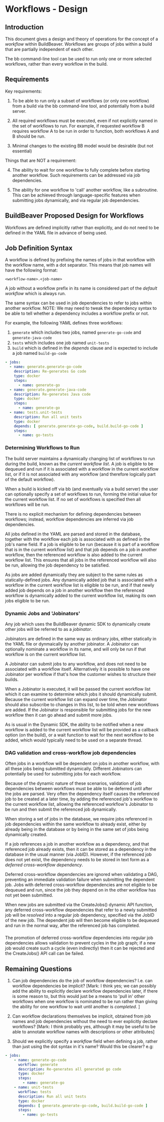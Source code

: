 # Workflows - Design

## Introduction

This document gives a design and theory of operations for the concept of a *workflow* within BuildBeaver. Workflows
are groups of jobs within a build that are partially independent of each other.

The bb command-line tool can be used to run only one or more selected workflows, rather than every workflow in
the build.

## Requirements

Key requirements:

1. To be able to run only a subset of workflows (or only one workflow) from a build via the
bb command-line tool, and potentially from a build server.

1. All required workflows must be executed, even if not explicitly named in the set of workflows to run. For example, 
if requested workflow B requires workflow A to be run in order to function, both workflows A and B should be run.

1. Minimal changes to the existing BB model would be desirable (but not essential)

Things that are NOT a requirement:

4. The ability to wait for one workflow to fully complete before starting another workflow. Such requirements can be
addressed via job dependencies.

1. The ability for one workflow to 'call' another workflow, like a subroutine. This can be achieved through
language-specific features when submitting jobs dynamically, and via regular job dependencies.

## BuildBeaver Proposed Design for Workflows

Workflows are defined implicitly rather than explicitly, and do not need to be defined in the YAML file
in advance of being used.

## Job Definition Syntax

A workflow is defined by prefixing the names of jobs in that workflow with the workflow name, with a dot separator.
This means that job names will have the following format:

`<workflow-name>.<job-name>`

A job without a workflow prefix in its name is considered part of the *default workflow* which is always run.

The same syntax can be used in job dependencies to refer to jobs within another workflow.
NOTE: We may need to tweak the dependency syntax to be able to tell whether a dependency includes a workflow prefix
or not.

For example, the following YAML defines three workflows:
1. `generate` which includes two jobs, named `generate-go-code` and `generate-java-code`
2. `tests` which includes one job named `unit-tests`
3. `build` which is defined in the *depends* clause and is expected to include a job named `build-go-code`

```yaml
- jobs:
  - name: generate.generate-go-code
    description: Re-generates Go code
    type: docker
    steps:
      - name: generate-go
  - name: generate.generate-java-code
    description: Re-generates Java code
    type: docker
    steps:
      - name: generate-go
  - name: tests.unit-tests
    description: Run all unit tests
    type: docker
    depends: [ generate.generate-go-code, build.build-go-code ]
    steps:
      - name: go-tests
```

### Determining Workflows to Run

The build server maintains a dynamically changing list of workflows to run during the build, known as the
*current workflow list*. A job is eligible to be dequeued and run if it is associated with a workflow in the
current workflow list, or if it is not associated with any workflow (and therefore logically part of the default
workflow).

When a build is kicked off via bb (and eventually via a build server) the user can optionally specify a set of
workflows to run, forming the initial value for the current workflow list. If no set of workflows is specified then
all workflows will be run.

There is no explicit mechanism for defining dependencies between workflows; instead, workflow dependencies are
inferred via job dependencies.

All jobs defined in the YAML are parsed and stored in the database, together with the workflow each job
is associated with as defined in the job's name field. If a job is eligible to be run (because it is part of a workflow that
is in the current workflow list) and that job depends on a job in another workflow, then the referenced workflow
is also added to the current workflow list. This ensures that all jobs in the referenced workflow will also be run,
allowing the job dependency to be satisfied.

As jobs are added dynamically they are subject to the same rules as statically-defined jobs.
Any dynamically added job that is associated with a workflow in the current workflow list is eligible to be run, and
if that newly added job depends on a job in another workflow then the referenced workflow is dynamically added to the
current workflow list, making its own jobs eligible to be run.

### Dynamic Jobs and 'Jobinators'

Any job which uses the BuildBeaver dynamic SDK to dynamically create other jobs will be referred to as a *jobinator*.

Jobinators are defined in the same way as ordinary jobs, either statically in the YAML file or dynmaically
by another jobinator. A Jobinator can optionally nominate a workflow in its name, and will only be run if that workflow
is on the current workflow list.

A Jobinator can submit jobs to any workflow, and does not need to be associated with a workflow itself. 
Alternatively it is possible to have one Jobinator per workflow if that's how the customer wishes to structure
their builds.

When a Jobinator is executed, it will be passed the current workflow list which it can examine to determine
which jobs it should dynamically submit. Because the current workflow list can expand over time, the Jobinator
should also subscribe to changes in this list, to be told when new workflows are added. If the Jobinator is
responsible for submitting jobs for the new workflow then it can go ahead and submit more jobs.

As is usual in the Dynamic SDK, the ability to be notified when a new workflow is added to the current workflow list
will be provided as a callback option (on the build), or a wait function to wait for the next workflow to be added,
which would typically need to be used on a separate thread.

### DAG validation and cross-workflow job dependencies

Often jobs in a workflow will be dependent on jobs in another workflow, with all these jobs being
submitted dynamically. Different Jobinators can potentially be used for submitting jobs for each workflow.

Because of the dynamic nature of these scenarios, validation of job dependencies between workflows must be able to
be deferred until after the jobs are parsed. Very often the dependency itself causes the referenced job to
be created at a later time, by adding the referenced job's workflow to the current workflow list, allowing the
referenced workflow's Jobinator to be run and then submit the referenced job dynamically.

When storing a set of jobs in the database, we require jobs referenced in job dependencies within the same workflow
to already exist, either by already being in the database or by being in the same set of jobs being
dynamically created.

If a job references a job in another workflow as a dependency, and that referenced job already exists, then it
can be stored as a dependency in the database in the usual manner (via JobID). However, if the referenced job
does not yet exist, the dependency needs to be stored in text form as a *deferred cross-workflow dependency*.

Deferred cross-workflow dependencies are ignored when validating a DAG, preventing an immediate validation failure when
submitting the dependent job. Jobs with deferred cross-workflow dependencies are not eligible to be dequeued
and run, since the job they depend on in the other workflow has not yet been submitted.

When new jobs are submitted via the CreateJobs() dynamic API function, any deferred cross-workflow dependencies
that refer to a newly submitted job will be *resolved* into a regular job dependency, specified via the JobID of
the new job. The dependent job will then become eligible to be dequeued and run in the normal way, after the
referenced job has completed.

###
The promotion of deferred cross-workflow dependencies into regular job dependencies
allows validation to prevent cycles in the job graph; if a new job would create such a cycle (even indirectly)
then it can be rejected and the CreateJobs() API call can be failed.


## Remaining Questions

1. Can job dependencies do the job of workflow dependencies? I.e. can workflow dependencies be implicit?
[Mark: I think yes; we can possibly add the ability to explicitly declare workflow dependencies later, if there is some
reason to, but this would just be a means to 'pull in' other workflows when one workflow is nominated to be run
rather than giving the ability for one workflow to wait until another is *completed*. ]

1. Can workflow declarations themselves be implicit, obtained from job names and job dependencies without the need
to ever explicitly declare workflows? [Mark: I think probably yes, although it may be useful to be able to annotate workflow
names with descriptions or other attributes]

1. Should we explicitly specify a *workflow* field when defining a job, rather than just using the dot syntax in
it's name? Would this be clearer? e.g:
```yaml
- jobs:
    - name: generate-go-code
      workflow: generate
      description: Re-generates all generated go code
      type: docker
      steps:
        - name: generate-go
    - name: unit-tests
      workflow: tests
      description: Run all unit tests
      type: docker
      depends: [ generate.generate-go-code, build.build-go-code ]
      steps:
        - name: go-tests
```
